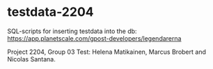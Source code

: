# testdata-2204

SQL-scripts for inserting testdata into the db: https://app.planetscale.com/gpost-developers/legendarerna

Project 2204, Group 03 Test: Helena Matikainen, Marcus Brobert and Nicolas Santana.
